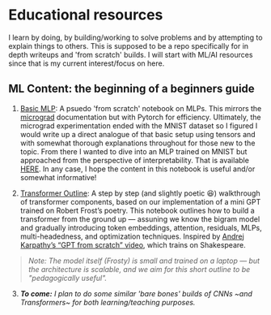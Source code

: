 # Educational resources

I learn by doing, by building/working to solve problems and by attempting to explain things to others. This is supposed to be a repo specifically for in depth writeups and 'from scratch' builds. I will start with ML/AI resources since that is my current interest/focus on here. 

## ML Content: the beginning of a beginners guide
1) [Basic MLP](/mlp_explained_pytorch.ipynb): A psuedo 'from scratch' notebook on MLPs. This mirrors the [micrograd](https://github.com/eriktholmes/Zero-to-hero-course/tree/main/episode-1/micrograd) documentation but with Pytorch for efficiency. Ultimately, the micrograd experimentation ended with the MNIST dataset so I figured I would write up a direct analogue of that basic setup using tensors and with somewhat thorough explanations throughout for those new to the topic. From there I wanted to dive into an MLP trained on MNIST but approached from the perspective of interpretability. That is available [HERE](https://github.com/eriktholmes/interpreting_mnist). In any case, I hope the content in this notebook is useful and/or somewhat informative!


2) [Transformer Outline](https://github.com/eriktholmes/educational_notebooks/blob/main/Transformer_outline.ipynb):  A step by step (and slightly poetic 😆) walkthrough of transformer components, based on our implementation of a mini GPT trained on Robert Frost’s poetry.
      This notebook outlines how to build a transformer from the ground up — assuning we know the bigram model and gradually introducing token embeddings, attention, residuals, MLPs, multi-headedness, and optimization techniques. Inspired by [Andrej Karpathy’s “GPT from scratch” video](https://www.youtube.com/watch?v=bZQun8Y4L2A&list=PLAqhIrjkxbuWI23v9cThsA9GvCAUhRvKZ&index=8), which trains on Shakespeare.
  > *Note: The model itself (Frosty) is small and trained on a laptop — but the architecture is scalable, and we aim for this short outline to be "pedagogically useful".*

3) ***To come:** I plan to do some similar 'bare bones' builds of CNNs ~and Transformers~ for both learning/teaching purposes.*
